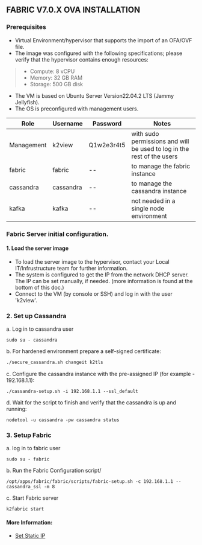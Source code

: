 
## FABRIC V7.0.X OVA INSTALLATION

### Prerequisites

* Virtual Environment/hypervisor that supports the import of an OFA/OVF file.
* The image was configured with the following specifications; please verify that the hypervisor contains enough resources:
> * Compute: 8 vCPU
> * Memory: 32 GB RAM
> * Storage: 500 GB disk
* The VM is based on Ubuntu Server Version22.04.2 LTS (Jammy Jellyfish).
* The OS is preconfigured with management users.

    
| Role           | Username    | Password      | Notes 
| ----------     | ---------- | ---------- | ---------- | 
|  Management      | k2view    | Q1w2e3r4t5   | with sudo permissions and will be used to log in the rest of the users |
|  fabric         | fabric     |--   | to manage the fabric instance |
|  cassandra      | cassandra  | --| to manage the cassandra instance |
|  kafka          | kafka      | --| not needed in a single node environment |

    

### Fabric Server initial configuration.

#### 1. Load the server image
* To load the server image to the hypervisor, contact your Local IT/Infrustructure team for further information.
* The system is configured to get the IP from the network DHCP server. The IP can be set manually, if needed. (more information is found at the bottom of this doc.) 
* Connect to the VM (by console or SSH) and log in with the user 'k2view'.


### 2. Set up Cassandra

a. Log in to cassandra user
```
sudo su - cassandra
```

b. For hardened environment prepare a self-signed certificate:
```bash
./secure_cassandra.sh changeit k2tls
```

c. Configure the cassandra instance with the pre-assigned IP (for example - 192.168.1.1): 
```
./cassandra-setup.sh -i 192.168.1.1 --ssl_default
``` 
      

	
	
d. Wait for the script to finish and verify that the cassandra is up and running:
```
nodetool -u cassandra -pw cassandra status
```
### 3. Setup Fabric
a. log in to fabric user
``` 
sudo su - fabric
```
b. Run the Fabric Configuration script/
```
/opt/apps/fabric/fabric/scripts/fabric-setup.sh -c 192.168.1.1 --cassandra_ssl -m 8
```
c. Start Fabric server
```
k2fabric start
```








#### More Information:
<ul>      
<li>
<a href="/articles/98_maintenance_and_operational/Installations/OVA/Set_Static_IP.md">Set Static IP</a></li>

